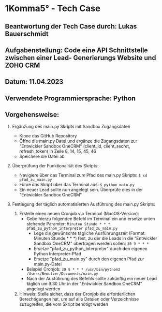 # 1Komma5° - Tech Case

## Beantwortung der Tech Case durch: Lukas Bauerschmidt
## Aufgabenstellung: Code eine API Schnittstelle zwischen einer Lead- Generierungs Website und ZOHO CRM
## Datum: 11.04.2023
## Verwendete Programmiersprache: Python

## Vorgehensweise:

1. Ergänzung des main.py Skripts mit Sandbox Zugangsdaten
   - Klone das GitHub Repository
   - Öffne die main.py Datei und ergänze die Zugangsdaten zur "Entwickler Sandbox OneCRM" (client_id, client_secret, refresh_token) in Zeile 8, 14, 15, 45, 46
   - Speichere die Datei ab

2. Überprüfung der Funktionalität des Skripts:
   - Navigiere über das Terminal zum Pfad des main.py Skripts: `$ cd pfad_zu_main.py`
   - Führe das Skript über das Terminal aus: `$ python main.py`
   - Ein neuer Lead sollte nun angelegt sein. Überprüfe dies in der "Entwickler Sandbox OneCRM"

3. Festlegung der täglich automatisierten Ausführung des main.py Skripts:
   1. Erstelle einen neuen Cronjob via Terminal (MacOS-Version):
      - Gebe hierzu folgenden Befehl im Terminal ein und ersetze unten stehende Paramter: `Minuten Stunde * * * pfad_zu_python_interpreter pfad_zu_main.py`
        - Lege die gewünschte tägliche Ausführungszeit (Format: Minuten Stunde * * *) fest, zu der die Leads in die "Entwickler Sandbox OneCRM" übertragen werden sollen: `30 9 * * *`
        - Ersetze "pfad_zu_python_interpreter" durch den eigenen Python Interpreter-Pfad
        - Ersetze "pfad_zu_main.py" durch den eigenen Pfad zur main.py-Datei
      - Beispiel Cronjob: `30 9 * * * /usr/bin/python3 /Users/Benutzer/Documents/main.py`
      - Nach der Ausführung des Befehls sollte zukünftig ein neuer Lead täglich um 9.30 Uhr in der "Entwickler Sandbox OneCRM" angelegt werden
   2. Hinweis: Stelle sicher, dass der Cronjob die erforderlichen Berechtigungen hat, um auf alle Dateien oder Verzeichnisse zuzugreifen, die vom Skript benötigt werden